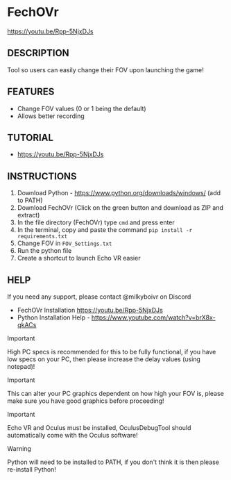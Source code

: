 # **FechOVr**
https://youtu.be/Rpp-5NjxDJs
## **DESCRIPTION**

Tool so users can easily change their FOV upon launching the game!

## **FEATURES**

* Change FOV values (0 or 1 being the default)
* Allows better recording

## **TUTORIAL**

* https://youtu.be/Rpp-5NjxDJs

## **INSTRUCTIONS**

1. Download Python - https://www.python.org/downloads/windows/ (add to PATH)
2. Download FechOVr (Click on the green button and download as ZIP and extract)
3. In the file directory (FechOVr) type ```cmd``` and press enter
4. In the terminal, copy and paste the command ``` pip install -r requirements.txt ```
5. Change FOV in ```FOV_Settings.txt```
6. Run the python file
7. Create a shortcut to launch Echo VR easier

## **HELP**

If you need any support, please contact @milkyboivr on Discord
* FechOVr Installation https://youtu.be/Rpp-5NjxDJs
* Python Installation Help - https://www.youtube.com/watch?v=brX8x-qkACs

> [!IMPORTANT]
> High PC specs is recommended for this to be fully functional, if you have low specs on your PC, then please increase the delay values (using notepad)!

> [!IMPORTANT]
> This can alter your PC graphics dependent on how high your FOV is, please make sure you have good graphics before proceeding!

> [!IMPORTANT]
> Echo VR and Oculus must be installed, OculusDebugTool should automatically come with the Oculus software!

> [!WARNING]  
> Python will need to be installed to PATH, if you don't think it is then please re-install Python!
